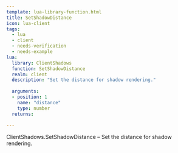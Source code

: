 ```yaml
---
template: lua-library-function.html
title: SetShadowDistance
icon: lua-client
tags:
  - lua
  - client
  - needs-verification
  - needs-example
lua:
  library: ClientShadows
  function: SetShadowDistance
  realm: client
  description: "Set the distance for shadow rendering."
  
  arguments:
  - position: 1
    name: "distance"
    type: number
  returns:
    
---
```


<div class="lua__search__keywords">
ClientShadows.SetShadowDistance &#x2013; Set the distance for shadow rendering.
</div>
